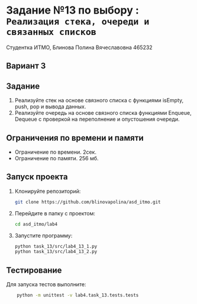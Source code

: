 # Задание №13 по выбору  : `Реализация стека, очереди и связанных списков`
Студентка ИТМО,  Блинова Полина Вячеславовна 465232

## Вариант 3

## Задание 
1. Реализуйте стек на основе связного списка с функциями isEmpty, push, pop
и вывода данных.
2. Реализуйте очередь на основе связного списка функциями Enqueue, Dequeue
c проверкой на переполнение и опустошения очереди.

## Ограничения по времени и памяти

- Ограничение по времени. 2сек.
- Ограничение по памяти. 256 мб.


## Запуск проекта
1. Клонируйте репозиторий:
   ```bash
   git clone https://github.com/blinovapolina/asd_itmo.git
   ```
2. Перейдите в папку с проектом:
   ```bash
   cd asd_itmo/lab4
   ```
3. Запустите программу:
   ```bash
   python task_13/src/lab4_13_1.py
   python task_13/src/lab4_13_2.py
   ```


## Тестирование
Для запуска тестов выполните:
```bash
    python -m unittest -v lab4.task_13.tests.tests
```
